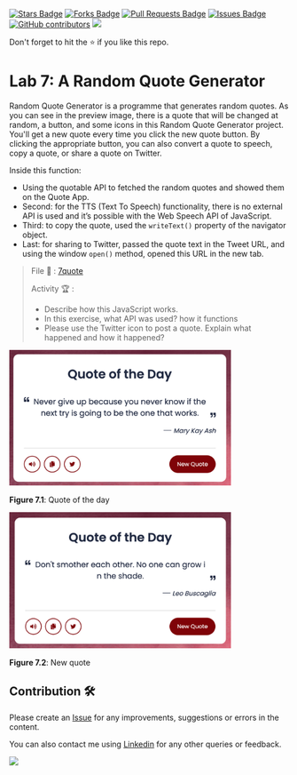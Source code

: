 <a href="https://github.com/drshahizan/learn-php/stargazers"><img src="https://img.shields.io/github/stars/drshahizan/learn-php" alt="Stars Badge"/></a>
<a href="https://github.com/drshahizan/learn-php/network/members"><img src="https://img.shields.io/github/forks/drshahizan/learn-php" alt="Forks Badge"/></a>
<a href="https://github.com/drshahizan/learn-php/pulls"><img src="https://img.shields.io/github/issues-pr/drshahizan/learn-php" alt="Pull Requests Badge"/></a>
<a href="https://github.com/drshahizan/learn-php/issues"><img src="https://img.shields.io/github/issues/drshahizan/learn-php" alt="Issues Badge"/></a>
<a href="https://github.com/drshahizan/learn-php/graphs/contributors"><img alt="GitHub contributors" src="https://img.shields.io/github/contributors/drshahizan/learn-php?color=2b9348"></a>
![](https://visitor-badge.glitch.me/badge?page_id=drshahizan/learn-php)

Don't forget to hit the :star: if you like this repo.

# Lab 7: A Random Quote Generator

Random Quote Generator is a programme that generates random quotes. As you can see in the preview image, there is a quote that will be changed at random, a button, and some icons in this Random Quote Generator project. You'll get a new quote every time you click the new quote button. By clicking the appropriate button, you can also convert a quote to speech, copy a quote, or share a quote on Twitter.

Inside this function:

- Using the quotable API to fetched the random quotes and showed them on the Quote App.
- Second: for the TTS (Text To Speech) functionality, there is no external API is used and it’s possible with the Web Speech API of JavaScript.
- Third: to copy the quote, used the `writeText()` property of the navigator object.
- Last: for sharing to Twitter, passed the quote text in the Tweet URL, and using the window `open()` method,  opened this URL in the new tab.

> File 📁 : [7quote](./download/7quote)
> 
> Activity 🏆 :
> - Describe how this JavaScript works.
> - In this exercise, what API was used? how it functions
> - Please use the Twitter icon to post a quote. Explain what happened and how it happened?
> 

<img src="./download/L7adv-a.png" width="400" />

**Figure 7.1**: Quote of the day

<img src="./download/L7adv-b.png" width="400" />

**Figure 7.2**: New quote

## Contribution 🛠️
Please create an [Issue](https://github.com/drshahizan/learn-php/issues) for any improvements, suggestions or errors in the content.

You can also contact me using [Linkedin](https://www.linkedin.com/in/drshahizan/) for any other queries or feedback.

![](https://komarev.com/ghpvc/?username=drshahizan&label=Views&color=0e75b6&style=flat)
